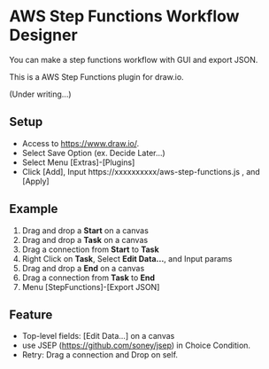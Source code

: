 # AWS Step Functions Workflow Designer

 You can make a step functions workflow with GUI and export JSON.
 
 This is a AWS Step Functions plugin for draw.io.

(Under writing...)

## Setup
- Access to https://www.draw.io/.
- Select Save Option (ex. Decide Later...)
- Select Menu [Extras]-[Plugins]
- Click [Add], Input https://xxxxxxxxxx/aws-step-functions.js , and [Apply]

## Example
1. Drag and drop a **Start** on a canvas
1. Drag and drop a **Task** on a canvas
1. Drag a connection from **Start** to **Task**
1. Right Click on **Task**, Select **Edit Data...**, and Input params
1. Drag and drop a **End** on a canvas
1. Drag a connection from **Task** to **End**
1. Menu [StepFunctions]-[Export JSON]

## Feature
- Top-level fields: [Edit Data...] on a canvas
- use JSEP (https://github.com/soney/jsep) in Choice Condition.
- Retry: Drag a connection and Drop on self.




